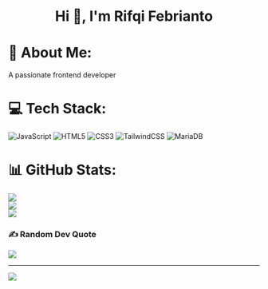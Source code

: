 <h1 align="center">Hi 👋, I'm Rifqi Febrianto</h1>

# 💫 About Me:
A passionate frontend developer


# 💻 Tech Stack:
![JavaScript](https://img.shields.io/badge/javascript-%23323330.svg?style=for-the-badge&logo=javascript&logoColor=%23F7DF1E) ![HTML5](https://img.shields.io/badge/html5-%23E34F26.svg?style=for-the-badge&logo=html5&logoColor=white) ![CSS3](https://img.shields.io/badge/css3-%231572B6.svg?style=for-the-badge&logo=css3&logoColor=white) ![TailwindCSS](https://img.shields.io/badge/tailwindcss-%2338B2AC.svg?style=for-the-badge&logo=tailwind-css&logoColor=white) ![MariaDB](https://img.shields.io/badge/MariaDB-003545?style=for-the-badge&logo=mariadb&logoColor=white)
# 📊 GitHub Stats:
![](https://github-readme-stats.vercel.app/api?username=rifqee23&theme=shadow_blue&hide_border=false&include_all_commits=false&count_private=false)<br/>
![](https://github-readme-streak-stats.herokuapp.com/?user=rifqee23&theme=shadow_blue&hide_border=false)<br/>
![](https://github-readme-stats.vercel.app/api/top-langs/?username=rifqee23&theme=shadow_blue&hide_border=false&include_all_commits=false&count_private=false&layout=compact)

### ✍️ Random Dev Quote
![](https://quotes-github-readme.vercel.app/api?type=horizontal&theme=tokyonight)

---
[![](https://visitcount.itsvg.in/api?id=rifqee23&icon=0&color=0)](https://visitcount.itsvg.in)

<!-- Proudly created with GPRM ( https://gprm.itsvg.in ) -->
